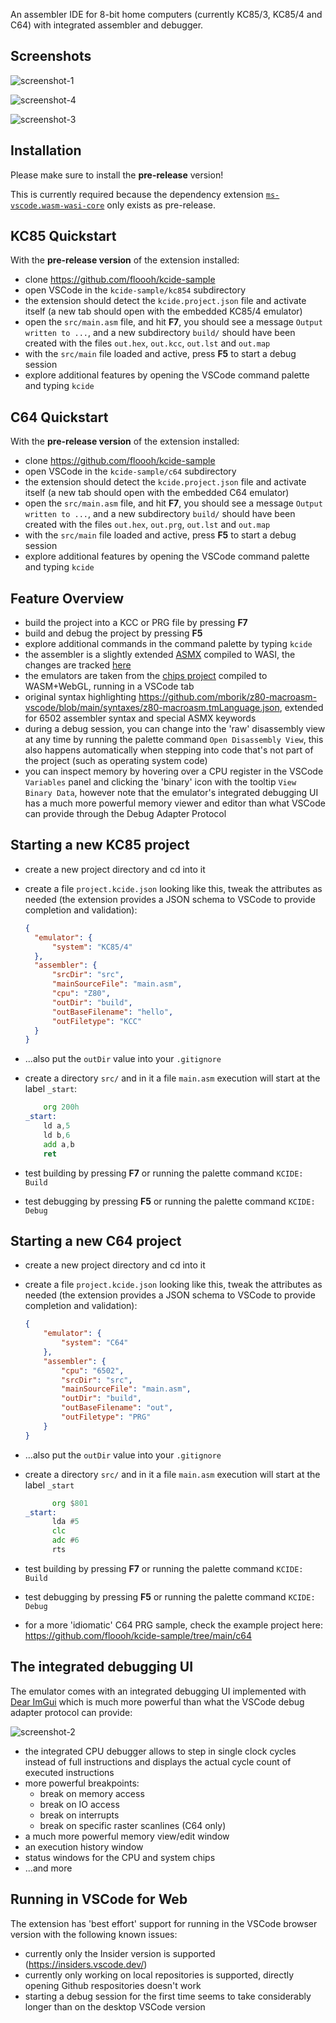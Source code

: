 An assembler IDE for 8-bit home computers (currently KC85/3, KC85/4 and C64) with integrated assembler and debugger.

## Screenshots

![screenshot-1](/screenshots/vscode-kcide-1.webp)

![screenshot-4](/screenshots/vscode-kcide-4.webp)

![screenshot-3](/screenshots/vscode-kcide-3.webp)

## Installation

Please make sure to install the **pre-release** version!

This is currently required because the dependency extension [`ms-vscode.wasm-wasi-core`](https://marketplace.visualstudio.com/items?itemName=ms-vscode.wasm-wasi-core)
only exists as pre-release.

## KC85 Quickstart

With the **pre-release version** of the extension installed:

- clone https://github.com/floooh/kcide-sample
- open VSCode in the `kcide-sample/kc854` subdirectory
- the extension should detect the `kcide.project.json` file and activate itself
  (a new tab should open with the embedded KC85/4 emulator)
- open the `src/main.asm` file, and hit **F7**, you should see a message
  `Output written to ...`, and a new subdirectory `build/` should have been
  created with the files `out.hex`, `out.kcc`, `out.lst` and `out.map`
- with the `src/main` file loaded and active, press **F5** to start a debug session
- explore additional features by opening the VSCode command palette and typing `kcide`

## C64 Quickstart

With the **pre-release version** of the extension installed:

- clone https://github.com/floooh/kcide-sample
- open VSCode in the `kcide-sample/c64` subdirectory
- the extension should detect the `kcide.project.json` file and activate itself
  (a new tab should open with the embedded C64 emulator)
- open the `src/main.asm` file, and hit **F7**, you should see a message
  `Output written to ...`, and a new subdirectory `build/` should have been
  created with the files `out.hex`, `out.prg`, `out.lst` and `out.map`
- with the `src/main` file loaded and active, press **F5** to start a debug session
- explore additional features by opening the VSCode command palette and typing `kcide`

## Feature Overview

- build the project into a KCC or PRG file by pressing **F7**
- build and debug the project by pressing **F5**
- explore additional commands in the command palette by typing `kcide`
- the assembler is a slightly extended [ASMX](http://svn.xi6.com/svn/asmx/branches/2.x/asmx-doc.html) compiled to WASI, the changes are tracked [here](https://github.com/floooh/easmx)
- the emulators are taken from the [chips project](https://floooh.github.io/tiny8bit/) compiled to WASM+WebGL, running in a VSCode tab
- original syntax highlighting https://github.com/mborik/z80-macroasm-vscode/blob/main/syntaxes/z80-macroasm.tmLanguage.json,
  extended for 6502 assembler syntax and special ASMX keywords
- during a debug session, you can change into the 'raw' disassembly view at any time by running the palette command `Open Disassembly View`, this also happens automatically when stepping into code
that's not part of the project (such as operating system code)
- you can inspect memory by hovering over a CPU register in the VSCode `Variables` panel and clicking
the 'binary' icon with the tooltip `View Binary Data`, however note that the emulator's integrated
debugging UI has a much more powerful memory viewer and editor than what VSCode can provide through the Debug Adapter Protocol

## Starting a new KC85 project

- create a new project directory and cd into it
- create a file `project.kcide.json` looking like this, tweak the attributes as needed (the extension provides a JSON schema to VSCode to provide completion and validation):

  ```json
  {
    "emulator": {
        "system": "KC85/4"
    },
    "assembler": {
        "srcDir": "src",
        "mainSourceFile": "main.asm",
        "cpu": "Z80",
        "outDir": "build",
        "outBaseFilename": "hello",
        "outFiletype": "KCC"
    }
  }
  ```
- ...also put the `outDir` value into your `.gitignore`
- create a directory `src/` and in it a file `main.asm` execution will start
  at the label `_start`:

  ```asm
      org 200h
  _start:
      ld a,5
      ld b,6
      add a,b
      ret
  ```

- test building by pressing **F7** or running the palette command `KCIDE: Build`
- test debugging by pressing **F5** or running the palette command `KCIDE: Debug`

## Starting a new C64 project

- create a new project directory and cd into it
- create a file `project.kcide.json` looking like this, tweak the attributes as needed (the extension provides a JSON schema to VSCode to provide completion and validation):

  ```json
  {
      "emulator": {
          "system": "C64"
      },
      "assembler": {
          "cpu": "6502",
          "srcDir": "src",
          "mainSourceFile": "main.asm",
          "outDir": "build",
          "outBaseFilename": "out",
          "outFiletype": "PRG"
      }
  }
  ```
- ...also put the `outDir` value into your `.gitignore`
- create a directory `src/` and in it a file `main.asm` execution will start
  at the label `_start`

  ```asm
        org $801
  _start:
        lda #5
        clc
        adc #6
        rts
  ```

- test building by pressing **F7** or running the palette command `KCIDE: Build`
- test debugging by pressing **F5** or running the palette command `KCIDE: Debug`
- for a more 'idiomatic' C64 PRG sample, check the example project here: https://github.com/floooh/kcide-sample/tree/main/c64


## The integrated debugging UI

The emulator comes with an integrated debugging UI implemented with [Dear ImGui](https://github.com/ocornut/imgui) which is much more powerful than what the VSCode debug adapter protocol can provide:

![screenshot-2](/screenshots/vscode-kcide-2.webp)

- the integrated CPU debugger allows to step in single clock cycles instead of full instructions
  and displays the actual cycle count of executed instructions
- more powerful breakpoints:
  - break on memory access
  - break on IO access
  - break on interrupts
  - break on specific raster scanlines (C64 only)
- a much more powerful memory view/edit window
- an execution history window
- status windows for the CPU and system chips
- ...and more

## Running in VSCode for Web

The extension has 'best effort' support for running in the VSCode browser version with the
following known issues:

- currently only the Insider version is supported (https://insiders.vscode.dev/)
- currently only working on local repositories is supported, directly opening
Github respositories doesn't work
- starting a debug session for the first time seems to take considerably longer
than on the desktop VSCode version
